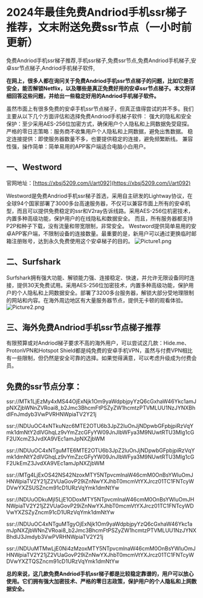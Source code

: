 # 2024年最佳免费Andriod手机ssr梯子推荐，文末附送免费ssr节点（一小时前更新）
免费Andriod手机ssr梯子推荐,手机ssr梯子,免费ssr节点,免费Andriod手机梯子,安卓ssr节点梯子,Andriod手机梯子软件,

**在网上，很多人都在询问关于免费Andriod手机ssr节点梯子的问题，比如它是否安全，能否解锁Netflix，以及哪些是真正免费好用的安卓ssr节点梯子。本文将详细回答这些问题，并给出一些稳定好用的Andriod手机梯子软件。**

虽然市面上有很多免费的安卓手机ssr节点梯子，但真正值得尝试的并不多。我们主要从以下几个方面评估和选择免费Andriod手机梯子软件：
强大的隐私和安全保护：至少采用AES-256位加密方式，确保用户个人隐私和上网数据免受窥探。
严格的零日志策略：服务商不收集用户个人隐私和上网数据，避免出售数据。
稳定连接提供：即使服务器数量不多，也要提供稳定的连接，避免频繁断线。
兼容性强，操作简单：简单易用的APP客户端适合电脑小白用户。

## 一、Westword
官网地址：[https://xbsj5209.com/i/art092](https://xbsj5209.com/i/art092)

Westword是免费Andriod手机ssr梯子首选，采用自主研发的Lightway协议，在全球94个国家部署了3000多台高速服务器，不仅可以兼容市面上所有的安卓机型，而且可以提供免费稳定的ssr和V2ray告诉线路。采用AES-256位机密技术，内置多种高级功能，保护用户的在线隐私和数据安全。
而且，所有服务器都支持P2P和种子下载，没有流量和带宽限制，非常安全。
Westword提供简单易用的安卓APP客户端，不限制设备的连接数量。最重要的是，新用户可以通过更换临时邮箱注册账号，达到永久免费使用这个安卓梯子的目的。
![Picture1.png](https://p.inari.site/usr/795/65e00ab47669d.png)

## 二、Surfshark
Surfshark拥有强大功能、解锁能力强、连接稳定、快速，并允许无限设备同时连接，提供30天免费试用。采用AES-256位加密技术，内置多种高级功能，保护用户的个人隐私和上网数据安全。部署了3200多台服务器，解锁大部分受地理限制的网站和内容。在海外周边地区有大量服务器节点，提供无卡顿的观看体验。
![Picture2.png](https://p.inari.site/usr/795/65e00ac48c9f9.png)


## 三、海外免费Andriod手机ssr节点梯子推荐
有限预算或对Andriod梯子要求不高的海外用户，可以尝试这几款：Hide.me、ProtonVPN和Hotspot Shield都是纯免费的安卓手机VPN，虽然与付费VPN相比有一些限制，但仍然是安全可靠的选择。如果觉得满意，可以考虑升级成为付费会员。

## 免费的ssr节点分享：
ssr://MTk1LjEzMy4xMS44OjExNjk1Om9yaWdpbjpyYzQ6cGxhaW46Ykc1amJpNXZjbWNnZVRoai8_b2Jmc3BhcmFtPSZyZW1hcmtzPTVMLUU1NzJYNXBhdlFnJmdyb3VwPVRHNWpiaTV2Y21j

ssr://NDUuOC4xNTkuNzc6MTE2OTU6b3JpZ2luOnJjNDpwbGFpbjpiRzVqYmk1dmNtY2dlVGhqLz9vYmZzcGFyYW09JnJlbWFya3M9NUwtRTU3Mlg1cGF2UXcmZ3JvdXA9VEc1amJpNXZjbWM

ssr://NDUuOC4xNTguMTE6MTE2OTU6b3JpZ2luOnJjNDpwbGFpbjpiRzVqYmk1dmNtY2dlVGhqLz9vYmZzcGFyYW09JnJlbWFya3M9NUwtRTU3Mlg1cGF2UkEmZ3JvdXA9VEc1amJpNXZjbWM

ssr://MTg4LjExOS42NS42NzoxMTY5NTpvcmlnaW46cmM0OnBsYWluOmJHNWpiaTV2Y21jZ2VUaGovP29iZnNwYXJhbT0mcmVtYXJrcz01TC1FNTcyWDVwYXZSUSZncm91cD1URzVqYmk1dmNtYw

ssr://NDUuODkuMjI5LjE1ODoxMTY5NTpvcmlnaW46cmM0OnBsYWluOmJHNWpiaTV2Y21jZ2VUaGovP29iZnNwYXJhbT0mcmVtYXJrcz01TC1FNTcyWDVwYXZSZyZncm91cD1URzVqYmk1dmNtYw

ssr://NDUuOC4xNTguMTgyOjExNjk1Om9yaWdpbjpyYzQ6cGxhaW46Ykc1amJpNXZjbWNnZVRoai8_b2Jmc3BhcmFtPSZyZW1hcmtzPTVMLUU1NzJYNXBhdlJ3Jmdyb3VwPVRHNWpiaTV2Y21j

ssr://NDUuMTMwLjE0Ni4zMzoxMTY5NTpvcmlnaW46cmM0OnBsYWluOmJHNWpiaTV2Y21jZ2VUaGovP29iZnNwYXJhbT0mcmVtYXJrcz01TC1FNTcyWDVwYXZTQSZncm91cD1URzVqYmk1dmNtYw

**总的来说，这几款免费Andriod手机ssr梯子都是比较稳定靠谱的，用户可以放心使用。它们拥有强大加密技术、严格的零日志政策，保护用户的个人隐私和上网数据安全。**
